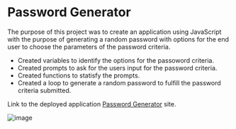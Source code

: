 # Password Generator

The purpose of this project was to create an application using JavaScript with the purpose of generating a random password with options for the end user to choose the parameters of the password criteria.

- Created variables to identify the options for the passoword criteria. 
- Created prompts to ask for the users input for the password criteria.
- Created functions to statisfy the prompts.
- Created a loop to generate a random password to fulfill the password criteria submitted.  

Link to the deployed application [Password Generator](https://adamjflynn.github.io/password-generator/) site.

![image](https://user-images.githubusercontent.com/87862136/133017099-3b3db9f9-8911-4ba1-940f-e8efbdc758b9.png)
